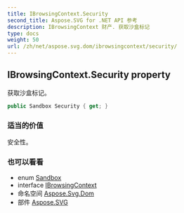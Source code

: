 ```yaml
---
title: IBrowsingContext.Security
second_title: Aspose.SVG for .NET API 参考
description: IBrowsingContext 财产. 获取沙盒标记
type: docs
weight: 50
url: /zh/net/aspose.svg.dom/ibrowsingcontext/security/
---
```

## IBrowsingContext.Security property

获取沙盒标记。

```csharp
public Sandbox Security { get; }
```

### 适当的价值

安全性。

### 也可以看看

* enum [Sandbox](../../../aspose.svg/sandbox/)
* interface [IBrowsingContext](../)
* 命名空间 [Aspose.Svg.Dom](../../ibrowsingcontext/)
* 部件 [Aspose.SVG](../../../)


